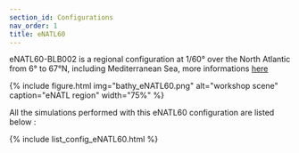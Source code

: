 ```yaml
---
section_id: Configurations
nav_order: 1
title: eNATL60
---
```


eNATL60-BLB002 is a regional configuration at 1/60° over the North Atlantic from 6° to 67°N, including Mediterranean Sea, more informations [here](https://github.com/ocean-next/eNATL60/blob/README.md)

{% include figure.html img="bathy_eNATL60.png" alt="workshop scene" caption="eNATL region" width="75%" %}

All the simulations performed with this eNATL60 configuration are listed below :

{% include list_config_eNATL60.html %}


